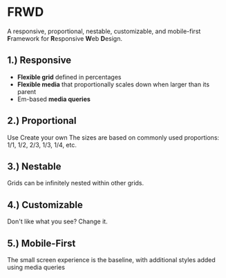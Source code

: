 # FRWD

A responsive, proportional, nestable, customizable, and mobile-first **F**ramework for **R**esponsive **W**eb **D**esign.

## 1.) Responsive
 - **Flexible grid** defined in percentages
 - **Flexible media** that proportionally scales down when larger than its parent
 - Em-based **media queries**

## 2.) Proportional

Use 
Create your own 
The sizes are based on commonly used proportions: 1/1, 1/2, 2/3, 1/3, 1/4, etc.

## 3.) Nestable

Grids can be infinitely nested within other grids.

## 4.) Customizable

Don't like what you see? Change it.

## 5.) Mobile-First

The small screen experience is the baseline, with additional styles added using media queries


<!--
## Getting Started

The framework is built around a combination of these three elements: `container`, `fields`, and `region`.

1. The `container` class sets the max-width of the page and centers it horizontally. It also sets the left and right margins on small screens.

2. The `fields` class defines horizontal divisions of the page. (The can be thought of as  &ldquo;rows&rdquo;)

3. The `region` class creates vertical divisions of the page with defined sizes for containing content. (They can be thought of as &ldquo;columns&rdquo;)

The basic markup looks like this:

``` html
<div class="container">
    <div class="fields">
        <div class="region size2of3">2/3</div>
        <div class="region size1of3">1/3</div>
    </div>
</div>
```

## Sizes

A variety of sizes are built in. See [Sizes](http://curtisj44.github.com/FRWD/static/reference/styleguide/grid-region-sizes.htm).

## Nesting

Nesting can look something like this:

``` html
<div class="container">
    <div class="fields">
        <div class="region size2of3 reset">
                <div class="fields">
                    <div class="region size2of3">2/3</div>
                    <div class="region size1of3">1/3</div>
            </div>
        </div>
        <div class="region size1of3">1/3</div>
    </div>
</div>
```

## Prefix & Suffix

Regions can be offset using this technique. This allows for additional space before, after, and/or between regions. See [Prefix & Suffix](http://curtisj44.github.com/FRWD/static/reference/styleguide/grid-region-prefix-suffix.htm).

``` html
<div class="container">
    <div class="fields">
        <div class="region size1of5">1/5</div>
    </div>
    <div class="fields">
        <div class="region size3of5 prefix1of5">3/5</div>
    </div>
</div>
```

## Push & Pull

The visual order of the regions can be different from the source order using this technique. See [Push & Pull](http://curtisj44.github.com/FRWD/static/reference/styleguide/grid-region-push-pull.htm).

## Centering

Pretty self-explanatory...

``` html
<div class="container">
    <div class="fields">
        <div class="region size1of7 region-centered">1/7</div>
    </div>
</div>
```

## Blocks

The `blocks` style is used for repeating content holders. They appear in [two-up](http://curtisj44.github.com/FRWD/static/reference/styleguide/grid-blocks-two.htm), [three-up](http://curtisj44.github.com/FRWD/static/reference/styleguide/grid-blocks-three.htm), [four-up](http://curtisj44.github.com/FRWD/static/reference/styleguide/grid-blocks-four.htm), [five-up](http://curtisj44.github.com/FRWD/static/reference/styleguide/grid-blocks-five.htm), and [six-up](http://curtisj44.github.com/FRWD/static/reference/styleguide/grid-blocks-six.htm) variations.

``` html
<div class="container">
    <div class="fields">
        <div class="region size1of1">
            <ol class="blocks blocks-four-up">
                <li>...</li>
                <li>...</li>
                <li>...</li>
                ...
            </ol>
        </div>
    </div>
</div>
```

-->